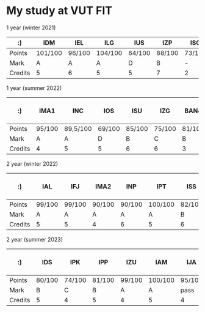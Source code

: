 
# My study at VUT FIT

1 year (winter 2021)

:) | IDM | IEL | ILG | IUS | IZP | ISC | ISM | sum
--- | --- | --- | --- |--- |--- |--- |--- |---
Points | 101/100 | 96/100 | 104/100 | 64/100 | 88/100 | 73/100 | 51/50
Mark | A | A | A | D | B | - | -
Credits | 5 | 6 | 5 | 5 | 7 | 2 | 2 | 32

1 year (summer 2022)

:) | IMA1 | INC | IOS | ISU | IZG | BAN4 | IJC | ITY | TV-PLA-R | sum
--- | --- | --- | --- |--- |--- |--- |--- |--- |--- |---
Points | 95/100 | 89,5/100 | 69/100 | 85/100 | 75/100 | 81/100 | 53/100 | 78/100
Mark | A | A | D | B | C | B | E | C
Credits | 4 | 5 | 5 | 6 | 6 | 3 | 5 | 4 | 0 | 38

2 year (winter 2022)

:) | IAL | IFJ | IMA2 | INP | IPT | ISS | JS1 | TV-Kolob | TV-PLA-R | sum
--- | --- | --- | --- | --- | --- | --- | --- | --- | --- | ---
Points | 99/100 | 99/100 | 90/100 | 90/100 | 100/100 | 82/100 | pass
Mark | A | A | A | A | A | B | pass
Credits | 5 | 5 | 4 | 6 | 5 | 6 | 3 | 1 | 0 | 35

2 year (summer 2023)

:) | IDS | IPK | IPP | IZU | IAM | IJA | JS2 | TV-KP | TV-PLA-R | TV-TEN | sum
--- | --- | --- | --- | --- | --- | --- | --- | --- | --- | --- | ---
Points | 80/100 | 74/100 | 81/100 | 99/100 | 100/100 | 95/100 | 90/100
Mark | B | C | B | A | A | pass | A
Credits | 5 | 4 | 5 | 4 | 5 | 4 | 3 | 1 | 0 | 1 | 32
